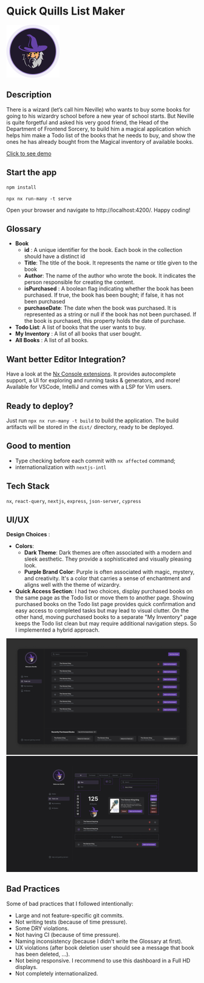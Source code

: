 # Quick Quills List Maker

<img src="./images/Avatar.png"/>

## Description

There is a wizard (let’s call him Neville) who wants to buy some books for going to his
wizardry school before a new year of school starts. But Neville is quite forgetful and asked
his very good friend, the Head of the Department of Frontend Sorcery, to build him a
magical application which helps him make a Todo list of the books that he needs to buy, and
show the ones he has already bought from the Magical inventory of available books.

[Click to see demo](https://quick-quills.vercel.app/home)

## Start the app

```
npm install
```

```
npx nx run-many -t serve
```

Open your browser and navigate to http://localhost:4200/. Happy coding!

## Glossary

- **Book**
  - **id** : A unique identifier for the book. Each book in the collection should have a distinct id
  - **Title**: The title of the book. It represents the name or title given to the book
  - **Author**: The name of the author who wrote the book. It indicates the person responsible for creating the content.
  - **isPurchased** : A boolean flag indicating whether the book has been purchased. If true, the book has been bought; if false, it has not been purchased
  - **purchaseDate**: The date when the book was purchased. It is represented as a string or null if the book has not been purchased. If the book is purchased, this property holds the date of purchase.
- **Todo List**: A list of books that the user wants to buy.
- **My Inventory** : A list of all books that user bought.
- **All Books** : A list of all books.

## Want better Editor Integration?

Have a look at the [Nx Console extensions](https://nx.dev/nx-console). It provides autocomplete support, a UI for exploring and running tasks & generators, and more! Available for VSCode, IntelliJ and comes with a LSP for Vim users.

## Ready to deploy?

Just run `npx nx run-many -t build` to build the application. The build artifacts will be stored in the `dist/` directory, ready to be deployed.

## Good to mention

- Type checking before each commit with `nx affected` command;
- internationalization with `nextjs-intl`

## Tech Stack

`nx`, `react-query`, `nextjs`, `express`, `json-server`, `cypress`

## UI/UX

**Design Choices** :

- **Colors**:
  - **Dark Theme**: Dark themes are often associated with a modern and sleek aesthetic. They provide a sophisticated and visually pleasing look.
  - **Purple Brand Color**: Purple is often associated with magic, mystery, and creativity. It's a color that carries a sense of enchantment and aligns well with the theme of wizardry.
- **Quick Access Section**: I had two choices, display purchased books on the same page as the Todo list or move them to another page. Showing purchased books on the Todo list page provides quick confirmation and easy access to completed tasks but may lead to visual clutter. On the other hand, moving purchased books to a separate "My Inventory" page keeps the Todo list clean but may require additional navigation steps. So I implemented a hybrid approach.

<img src="./images/Dashboard.png"/>
<img src="./images/Assets.png"/>

## Bad Practices

Some of bad practices that I followed intentionally:

- Large and not feature-specific git commits.
- Not writing tests (because of time pressure).
- Some DRY violations.
- Not having CI (because of time pressure).
- Naming inconsistency (because I didn't write the Glossary at first).
- UX violations (after book deletion user should see a message that book has been deleted, ...).
- Not being responsive. I recommend to use this dashboard in a Full HD displays.
- Not completely internationalized.
